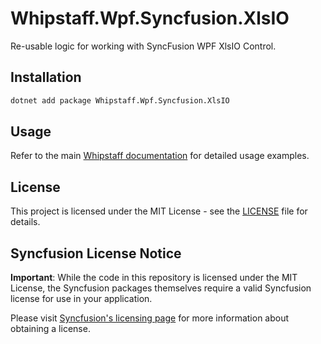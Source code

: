 # Whipstaff.Wpf.Syncfusion.XlsIO

Re-usable logic for working with SyncFusion WPF XlsIO Control.

## Installation

```bash
dotnet add package Whipstaff.Wpf.Syncfusion.XlsIO
```

## Usage

Refer to the main [Whipstaff documentation](https://github.com/dpvreony/whipstaff) for detailed usage examples.

## License

This project is licensed under the MIT License - see the [LICENSE](https://github.com/dpvreony/whipstaff/blob/main/LICENSE) file for details.

## Syncfusion License Notice

**Important**: While the code in this repository is licensed under the MIT License, the Syncfusion packages themselves require a valid Syncfusion license for use in your application.

Please visit [Syncfusion's licensing page](https://www.syncfusion.com/sales/licensing) for more information about obtaining a license.
